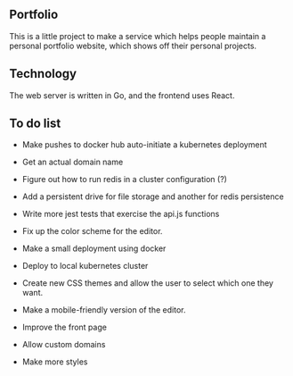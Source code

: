 ## Portfolio

This is a little project to make a service which helps people maintain
a personal portfolio website, which shows off their personal projects.

## Technology

The web server is written in Go, and the frontend uses React.

## To do list

  - Make pushes to docker hub auto-initiate a kubernetes deployment
  - Get an actual domain name
  - Figure out how to run redis in a cluster configuration (?)
  - Add a persistent drive for file storage and another for redis persistence

  - Write more jest tests that exercise the api.js functions

  - Fix up the color scheme for the editor.

  - Make a small deployment using docker
  - Deploy to local kubernetes cluster

  - Create new CSS themes and allow the user to select which one they want.
  - Make a mobile-friendly version of the editor.

  - Improve the front page

  - Allow custom domains
  - Make more styles
